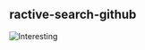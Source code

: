 ## ractive-search-github

![Interesting](http://img.pandawhale.com/22769-interesting-cat-meme-rv31.jpeg)

